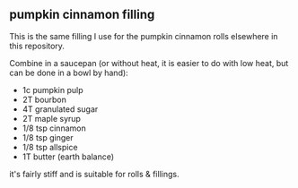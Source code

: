 pumpkin cinnamon filling
---
This is the same filling I use for the pumpkin cinnamon rolls elsewhere in this repository.

Combine in a saucepan (or without heat, it is easier to do with low heat, but can be done in a bowl by hand):
- 1c pumpkin pulp
- 2T bourbon
- 4T granulated sugar
- 2T maple syrup
- 1/8 tsp cinnamon
- 1/8 tsp ginger
- 1/8 tsp allspice
- 1T butter (earth balance)

it's fairly stiff and is suitable for rolls & fillings.
